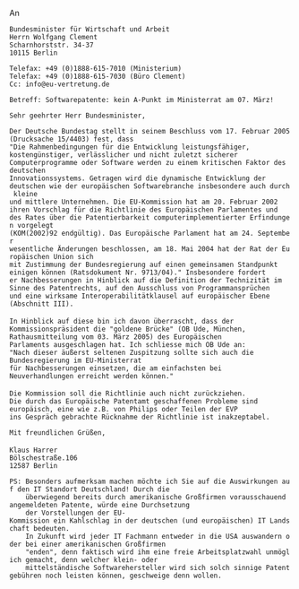 An

`Bundesminister für Wirtschaft und Arbeit`\
`Herrn Wolfgang Clement`\
`Scharnhorststr. 34-37`\
`10115 Berlin`

`Telefax: +49 (0)1888-615-7010 (Ministerium)`\
`Telefax: +49 (0)1888-615-7030 (Büro Clement)`\
`Cc: info@eu-vertretung.de`

`Betreff: Softwarepatente: kein A-Punkt im Ministerrat am 07. März!`

`Sehr geehrter Herr Bundesminister,`

`Der Deutsche Bundestag stellt in seinem Beschluss vom 17. Februar 2005`\
`(Drucksache 15/4403) fest, dass`\
`"Die Rahmenbedingungen für die Entwicklung leistungsfähiger,`\
`kostengünstiger, verlässlicher und nicht zuletzt sicherer`\
`Computerprogramme oder Software werden zu einem kritischen Faktor des deutschen`\
`Innovationssystems. Getragen wird die dynamische Entwicklung der`\
`deutschen wie der europäischen Softwarebranche insbesondere auch durch kleine`\
`und mittlere Unternehmen. Die EU-Kommission hat am 20. Februar 2002`\
`ihren Vorschlag für die Richtlinie des Europäischen Parlamentes und `\
`des Rates über die Patentierbarkeit computerimplementierter Erfindungen vorgelegt`\
`(KOM(2002)92 endgültig). Das Europäische Parlament hat am 24. September`\
`wesentliche Änderungen beschlossen, am 18. Mai 2004 hat der Rat der Europäischen Union sich`\
`mit Zustimmung der Bundesregierung auf einen gemeinsamen Standpunkt`\
`einigen können (Ratsdokument Nr. 9713/04)." Insbesondere fordert`\
`er Nachbesserungen in Hinblick auf die Definition der Technizität im`\
`Sinne des Patentrechts, auf den Ausschluss von Programmansprüchen`\
`und eine wirksame Interoperabilitätklausel auf europäischer Ebene`\
`(Abschnitt III).`\
\
`In Hinblick auf diese bin ich davon überrascht, dass der`\
`Kommissionspräsident die "goldene Brücke" (OB Ude, München,`\
`Rathausmitteilung vom 03. März 2005) des Europäischen`\
`Parlaments ausgeschlagen hat. Ich schliesse mich OB Ude an:`\
`"Nach dieser äußerst seltenen Zuspitzung sollte sich auch die `\
`Bundesregierung im EU-Ministerrat`\
`für Nachbesserungen einsetzen, die am einfachsten bei`\
`Neuverhandlungen erreicht werden können."`\
\
`Die Kommission soll die Richtlinie auch nicht zurückziehen.`\
`Die durch das Europäische Patentamt geschaffenen Probleme sind`\
`europäisch, eine wie z.B. von Philips oder Teilen der EVP`\
`ins Gespräch gebrachte Rücknahme der Richtlinie ist inakzeptabel. `

`Mit freundlichen Grüßen,`\
\
`Klaus Harrer`\
`Bölschestraße.106`\
`12587 Berlin`

`PS: Besonders aufmerksam machen möchte ich Sie auf die Auswirkungen auf den IT Standort Deutschland! Durch die    `\
`    überwiegend bereits durch amerikanische Großfirmen vorausschauend angemeldeten Patente, würde eine Durchsetzung `\
`    der Vorstellungen der EU-Kommission ein Kahlschlag in der deutschen (und europäischen) IT Landschaft bedeuten.`\
`    In Zukunft wird jeder IT Fachmann entweder in die USA auswandern oder bei einer amerikanischen Großfirmen   `\
`    "enden", denn faktisch wird ihm eine freie Arbeitsplatzwahl unmöglich gemacht, denn welcher klein- oder `\
`    mittelständische Softwarehersteller wird sich solch sinnige Patentgebühren noch leisten können, geschweige denn wollen. `\
`     `\
`    `
